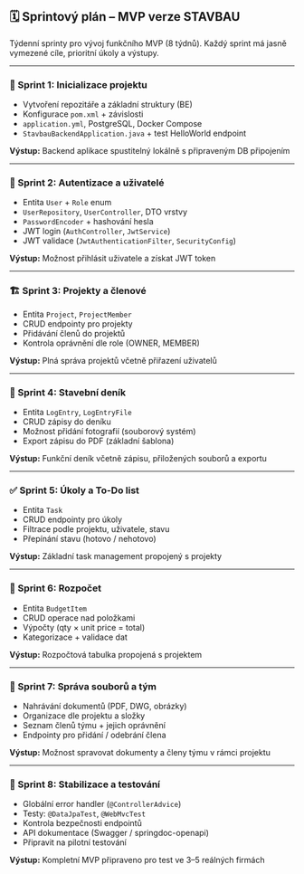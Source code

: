 ## 🗓️ Sprintový plán – MVP verze STAVBAU

Týdenní sprinty pro vývoj funkčního MVP (8 týdnů).
Každý sprint má jasně vymezené cíle, prioritní úkoly a výstupy.

---

### 🚀 Sprint 1: Inicializace projektu

* Vytvoření repozitáře a základní struktury (BE)
* Konfigurace `pom.xml` + závislosti
* `application.yml`, PostgreSQL, Docker Compose
* `StavbauBackendApplication.java` + test HelloWorld endpoint

**Výstup:** Backend aplikace spustitelný lokálně s připraveným DB připojením

---

### 🔐 Sprint 2: Autentizace a uživatelé

* Entita `User` + `Role` enum
* `UserRepository`, `UserController`, DTO vrstvy
* `PasswordEncoder` + hashování hesla
* JWT login (`AuthController`, `JwtService`)
* JWT validace (`JwtAuthenticationFilter`, `SecurityConfig`)

**Výstup:** Možnost přihlásit uživatele a získat JWT token

---

### 🏗️ Sprint 3: Projekty a členové

* Entita `Project`, `ProjectMember`
* CRUD endpointy pro projekty
* Přidávání členů do projektů
* Kontrola oprávnění dle role (OWNER, MEMBER)

**Výstup:** Plná správa projektů včetně přiřazení uživatelů

---

### 📒 Sprint 4: Stavební deník

* Entita `LogEntry`, `LogEntryFile`
* CRUD zápisy do deníku
* Možnost přidání fotografií (souborový systém)
* Export zápisu do PDF (základní šablona)

**Výstup:** Funkční deník včetně zápisu, přiložených souborů a exportu

---

### ✅ Sprint 5: Úkoly a To-Do list

* Entita `Task`
* CRUD endpointy pro úkoly
* Filtrace podle projektu, uživatele, stavu
* Přepínání stavu (hotovo / nehotovo)

**Výstup:** Základní task management propojený s projekty

---

### 🧮 Sprint 6: Rozpočet

* Entita `BudgetItem`
* CRUD operace nad položkami
* Výpočty (qty × unit price = total)
* Kategorizace + validace dat

**Výstup:** Rozpočtová tabulka propojená s projektem

---

### 📎 Sprint 7: Správa souborů a tým

* Nahrávání dokumentů (PDF, DWG, obrázky)
* Organizace dle projektu a složky
* Seznam členů týmu + jejich oprávnění
* Endpointy pro přidání / odebrání člena

**Výstup:** Možnost spravovat dokumenty a členy týmu v rámci projektu

---

### 🧪 Sprint 8: Stabilizace a testování

* Globální error handler (`@ControllerAdvice`)
* Testy: `@DataJpaTest`, `@WebMvcTest`
* Kontrola bezpečnosti endpointů
* API dokumentace (Swagger / springdoc-openapi)
* Připravit na pilotní testování

**Výstup:** Kompletní MVP připraveno pro test ve 3–5 reálných firmách
